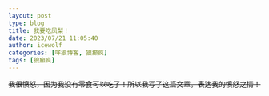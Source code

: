 ```yaml
---
layout: post
type: blog
title: 我要吃凤梨！
date: 2023/07/21 11:05:40
author: icewolf
categories: [咩狼博客, 狼癫疯]
tags: [狼癫疯]
---
```



~~我很愤怒，因为我没有零食可以吃了！所以我写了这篇文章，表达我的愤怒之情！~~
